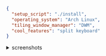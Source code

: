 ```json
{
  "setup_script": "./install",
  "operating_system": "Arch Linux",
  "tiling_window_manager": "DWM",
  "cool_features": "split keyboard"
}
```

<details>
    <summary>screenshots</summary>

<img src="https://raw.githubusercontent.com/ubhattac/assets/master/keymap.png"/>

<img src="https://raw.githubusercontent.com/ubhattac/assets/master/img/combine_image2.png"/>

</details>
